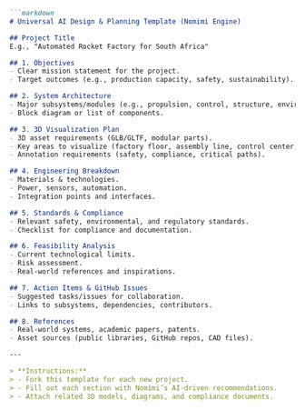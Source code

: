 ````markdown
```markdown
# Universal AI Design & Planning Template (Nomimi Engine)

## Project Title
E.g., "Automated Rocket Factory for South Africa"

## 1. Objectives
- Clear mission statement for the project.
- Target outcomes (e.g., production capacity, safety, sustainability).

## 2. System Architecture
- Major subsystems/modules (e.g., propulsion, control, structure, environment).
- Block diagram or list of components.

## 3. 3D Visualization Plan
- 3D asset requirements (GLB/GLTF, modular parts).
- Key areas to visualize (factory floor, assembly line, control center, launchpad, etc.).
- Annotation requirements (safety, compliance, critical paths).

## 4. Engineering Breakdown
- Materials & technologies.
- Power, sensors, automation.
- Integration points and interfaces.

## 5. Standards & Compliance
- Relevant safety, environmental, and regulatory standards.
- Checklist for compliance and documentation.

## 6. Feasibility Analysis
- Current technological limits.
- Risk assessment.
- Real-world references and inspirations.

## 7. Action Items & GitHub Issues
- Suggested tasks/issues for collaboration.
- Links to subsystems, dependencies, contributors.

## 8. References
- Real-world systems, academic papers, patents.
- Asset sources (public libraries, GitHub repos, CAD files).

---

> **Instructions:**  
> - Fork this template for each new project.  
> - Fill out each section with Nomimi’s AI-driven recommendations.  
> - Attach related 3D models, diagrams, and compliance documents.
````